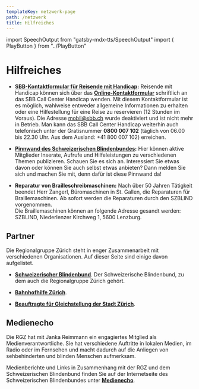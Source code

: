 ```yaml
---
templateKey: netzwerk-page
path: /netzwerk
title: Hilfreiches
---
```

import SpeechOutput from "gatsby-mdx-tts/SpeechOutput"
import { PlayButton } from "../PlayButton"

<SpeechOutput id="hilfreiches-page" customPlayButton={PlayButton}>

# Hilfreiches

* **[SBB-Kontaktformular für Reisende mit Handicap](https://www.sbb.ch/de/hilfe-und-kontakt/produkte-services/eingeschraenkte-mobilitaet/barrierefreies-reisen/handicap/formular-handicap.html):** Reisende mit Handicap können sich über das **[Online-Kontaktformular](https://www.sbb.ch/de/hilfe-und-kontakt/produkte-services/eingeschraenkte-mobilitaet/barrierefreies-reisen/handicap/formular-handicap.html)** schriftlich an das SBB Call Center Handicap wenden. Mit diesem Kontaktformular ist es möglich, wahlweise entweder allgemeine Informationen zu erhalten oder eine Hilfestellung für eine Reise zu reservieren (12 Stunden im Voraus). Die Adresse mobil@sbb.ch wurde deaktiviert und ist nicht mehr in Betrieb. 
Man kann das SBB Call Center Handicap weiterhin auch telefonisch unter der Gratisnummer **0800 007 102** (täglich von 06.00 bis 22.30 Uhr. Aus dem Ausland: +41 800 007 102) erreichen.
 
* **[Pinnwand des Schweizerischen Blindenbundes](https://www.blind.ch/aktuelles/pinnwand.html):** Hier können aktive Mitglieder Inserate, Aufrufe und Hilfeleistungen zu verschiedenen Themen publizieren. Schauen Sie es sich an. Interessiert Sie etwas davon oder können Sie auch selbst etwas anbieten? Dann melden Sie sich und machen Sie mit, denn dafür ist diese Pinnwand da!

* **Reparatur von Brailleschreibmaschinen:**
Nach über 50 Jahren Tätigkeit beendet Herr Zangerl, Büromaschinen in St. Gallen, die Reparaturen für Braillemaschinen. Ab sofort werden die Reparaturen durch den SZBLIND vorgenommen.   
Die Braillemaschinen können an folgende Adresse gesandt werden: SZBLIND, Niederlenzer Kirchweg 1, 5600 Lenzburg.  

## Partner

Die Regionalgruppe Zürich steht in enger Zusammenarbeit mit verschiedenen Organisationen. Auf dieser Seite sind einige davon aufgelistet.

* **[Schweizerischer Blindenbund](https://blind.ch/)**. Der Schweizerische Blindenbund, zu dem auch die Regionalgruppe Zürich gehört.

* **[Bahnhofhilfe Zürich](https://www.bahnhofhilfe.ch/de/Hauptbahnhof_Zuerich.php)**. 

* **[Beauftragte für Gleichstellung der Stadt Zürich](https://www.stadt-zuerich.ch/barrierefrei )**. 

## Medienecho

Die RGZ hat mit Janka Reimmann ein engagiertes Mitglied als Medienverantwortliche. Sie hat verschiedene Auftritte in lokalen Medien, im Radio oder im Fernsehen und macht dadurch auf die Anliegen von sehbehinderten und blinden Menschen aufmerksam.

Medienberichte und Links in Zusammenhang mit der RGZ und dem Schweizerischen Blindenbund finden Sie auf der Internetseite des Schweizerischen Blindenbundes unter **[Medienecho](https://blind.ch/medienecho.html)**.

</SpeechOutput>